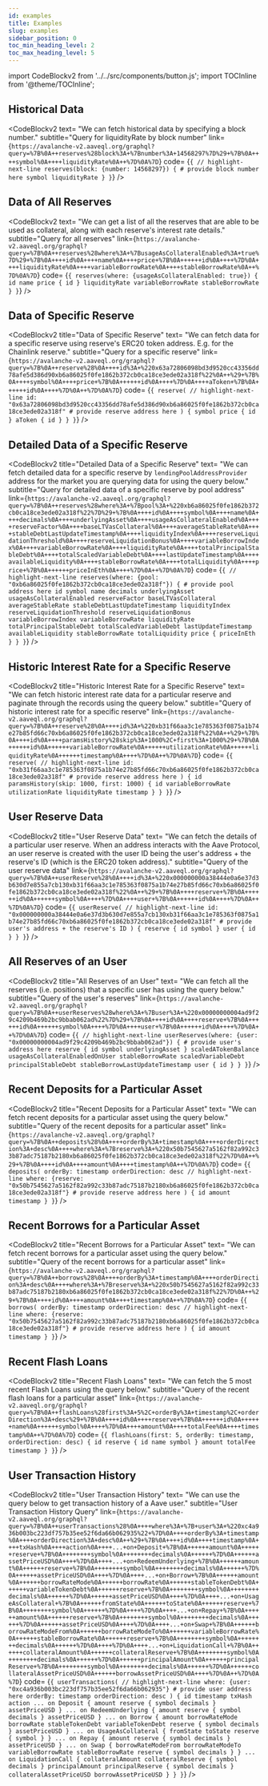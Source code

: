 ```yaml
---
id: examples
title: Examples
slug: examples
sidebar_position: 0
toc_min_heading_level: 2
toc_max_heading_level: 5
---
```

import CodeBlockv2 from '../../src/components/button.js';
import TOCInline from '@theme/TOCInline';

<TOCInline style={{}} toc={toc} />


## Historical Data

<CodeBlockv2
text= "We can fetch historical data by specifying a block number."
subtitle="Query for liquidityRate by block number"
link={`https://avalanche-v2.aaveql.org/graphql?query=%7B%0A++reserves%28block%3A+%7Bnumber%3A+14568297%7D%29+%7B%0A++++symbol%0A++++liquidityRate%0A++%7D%0A%7D`}
code=
{`{
  // highlight-next-line
  reserves(block: {number: 14568297}) { # provide block number here
    symbol
    liquidityRate
  }
}`}
 />



## Data of All Reserves

<CodeBlockv2
text= "We can get a list of all the reserves that are able to be used as collateral, along with each reserve's interest rate details."
subtitle="Query for all reserves"
link={`https://avalanche-v2.aaveql.org/graphql?query=%7B%0A++reserves%28where%3A+%7BusageAsCollateralEnabled%3A+true%7D%29+%7B%0A++++id%0A++++name%0A++++price+%7B%0A++++++id%0A++++%7D%0A++++liquidityRate%0A++++variableBorrowRate%0A++++stableBorrowRate%0A++%7D%0A%7D`}
code=
{`{
  reserves(where: {usageAsCollateralEnabled: true}) {
    id
    name
    price {
      id
    }
    liquidityRate
    variableBorrowRate
    stableBorrowRate
  }
}`}
 />

## Data of Specific Reserve

<CodeBlockv2
title="Data of Specific Reserve"
text= "We can fetch data for a specific reserve using reserve's ERC20 token address. E.g. for the Chainlink reserve."
subtitle="Query for a specific reserve"
link={`https://avalanche-v2.aaveql.org/graphql?query=%7B%0A++reserve%28%0A++++id%3A+%220x63a72806098bd3d9520cc43356dd78afe5d386d90xb6a86025f0fe1862b372cb0ca18ce3ede02a318f%22%0A++%29+%7B%0A++++symbol%0A++++price+%7B%0A++++++id%0A++++%7D%0A++++aToken+%7B%0A++++++id%0A++++%7D%0A++%7D%0A%7D`}
code=
{`{
  reserve(
    // highlight-next-line
    id: "0x63a72806098bd3d9520cc43356dd78afe5d386d90xb6a86025f0fe1862b372cb0ca18ce3ede02a318f" # provide reserve address here
  ) {
    symbol
    price {
      id
    }
    aToken {
      id
    }
  }
}`}
 />

## Detailed Data of a Specific Reserve

<CodeBlockv2
title="Detailed Data of a Specific Reserve"
text= "We can fetch detailed data for a specific reserve by `lendingPoolAddressProvider` address for the market you are querying data for using the query below."
subtitle="Query for detailed data of a specific reserve by pool address"
link={`https://avalanche-v2.aaveql.org/graphql?query=%7B%0A++reserves%28where%3A+%7Bpool%3A+%220xb6a86025f0fe1862b372cb0ca18ce3ede02a318f%22%7D%29+%7B%0A++++id%0A++++symbol%0A++++name%0A++++decimals%0A++++underlyingAsset%0A++++usageAsCollateralEnabled%0A++++reserveFactor%0A++++baseLTVasCollateral%0A++++averageStableRate%0A++++stableDebtLastUpdateTimestamp%0A++++liquidityIndex%0A++++reserveLiquidationThreshold%0A++++reserveLiquidationBonus%0A++++variableBorrowIndex%0A++++variableBorrowRate%0A++++liquidityRate%0A++++totalPrincipalStableDebt%0A++++totalScaledVariableDebt%0A++++lastUpdateTimestamp%0A++++availableLiquidity%0A++++stableBorrowRate%0A++++totalLiquidity%0A++++price+%7B%0A++++++priceInEth%0A++++%7D%0A++%7D%0A%7D`}
code=
{`{
  // highlight-next-line
  reserves(where: {pool: "0xb6a86025f0fe1862b372cb0ca18ce3ede02a318f"}) { # provide pool address here
    id
    symbol
    name
    decimals
    underlyingAsset
    usageAsCollateralEnabled
    reserveFactor
    baseLTVasCollateral
    averageStableRate
    stableDebtLastUpdateTimestamp
    liquidityIndex
    reserveLiquidationThreshold
    reserveLiquidationBonus
    variableBorrowIndex
    variableBorrowRate
    liquidityRate
    totalPrincipalStableDebt
    totalScaledVariableDebt
    lastUpdateTimestamp
    availableLiquidity
    stableBorrowRate
    totalLiquidity
    price {
      priceInEth
    }
  }
}`}
 />

## Historic Interest Rate for a Specific Reserve

<CodeBlockv2
title="Historic Interest Rate for a Specific Reserve"
text= "We can fetch historic interest rate data for a particular reserve and paginate through the records using the queery below."
subtitle="Query of historic interest rate for a specific reserve"
link={`https://avalanche-v2.aaveql.org/graphql?query=%7B%0A++reserve%28%0A++++id%3A+%220xb31f66aa3c1e785363f0875a1b74e27b85fd66c70xb6a86025f0fe1862b372cb0ca18ce3ede02a318f%22%0A++%29+%7B%0A++++id%0A++++paramsHistory%28skip%3A+1000%2C+first%3A+1000%29+%7B%0A++++++id%0A++++++variableBorrowRate%0A++++++utilizationRate%0A++++++liquidityRate%0A++++++timestamp%0A++++%7D%0A++%7D%0A%7D`}
code=
{`{
  reserve(
    // highlight-next-line
    id: "0xb31f66aa3c1e785363f0875a1b74e27b85fd66c70xb6a86025f0fe1862b372cb0ca18ce3ede02a318f" # provide reserve address here
  ) {
    id
    paramsHistory(skip: 1000, first: 1000) {
      id
      variableBorrowRate
      utilizationRate
      liquidityRate
      timestamp
    }
  }
}`}
 />

## User Reserve Data

<CodeBlockv2
title="User Reserve Data"
text= "We can fetch the details of a particular user reserve. When an address interacts with the Aave Protocol, an user reserve is created with the user ID being the user's address + the reserve's ID (which is the ERC20 token address)."
subtitle="Query of the user reserve data"
link={`https://avalanche-v2.aaveql.org/graphql?query=%7B%0A++userReserve%28%0A++++id%3A+%220x000000000a38444e0a6e37d3b630d7e855a7cb130xb31f66aa3c1e785363f0875a1b74e27b85fd66c70xb6a86025f0fe1862b372cb0ca18ce3ede02a318f%22%0A++%29+%7B%0A++++reserve+%7B%0A++++++id%0A++++++symbol%0A++++%7D%0A++++user+%7B%0A++++++id%0A++++%7D%0A++%7D%0A%7D`}
code=
{`{
  userReserve(
    // highlight-next-line
    id: "0x000000000a38444e0a6e37d3b630d7e855a7cb130xb31f66aa3c1e785363f0875a1b74e27b85fd66c70xb6a86025f0fe1862b372cb0ca18ce3ede02a318f" # provide user's address + the reserve's ID
  ) {
    reserve {
      id
      symbol
    }
    user {
      id
    }
  }
}`}
 />

## All Reserves of an User

<CodeBlockv2
title="All Reserves of an User"
text= "We can fetch all the reserves (i.e. positions) that a specific user has using the query below."
subtitle="Query of the user's reserves"
link={`https://avalanche-v2.aaveql.org/graphql?query=%7B%0A++userReserves%28where%3A+%7Buser%3A+%220x00000000004ad9f29c4209b469b2bc9bbab062ad%22%7D%29+%7B%0A++++id%0A++++reserve+%7B%0A++++++id%0A++++++symbol%0A++++%7D%0A++++user+%7B%0A++++++id%0A++++%7D%0A++%7D%0A%7D`}
code=
{`{
  // highlight-next-line
  userReserves(where: {user: "0x00000000004ad9f29c4209b469b2bc9bbab062ad"}) { # provide user's address here
    reserve {
      id
      symbol
      underlyingAsset
    }
    scaledATokenBalance
    usageAsCollateralEnabledOnUser
    stableBorrowRate
    scaledVariableDebt
    principalStableDebt
    stableBorrowLastUpdateTimestamp
    user {
      id
    }
  }
}`}
 />

## Recent Deposits for a Particular Asset

<CodeBlockv2
title="Recent Deposits for a Particular Asset"
text= "We can fetch recent deposits for a particular asset using the query below."
subtitle="Query of the recent deposits for a particular asset"
link={`https://avalanche-v2.aaveql.org/graphql?query=%7B%0A++deposits%28%0A++++orderBy%3A+timestamp%0A++++orderDirection%3A+desc%0A++++where%3A+%7Breserve%3A+%220x50b7545627a5162f82a992c33b87adc75187b2180xb6a86025f0fe1862b372cb0ca18ce3ede02a318f%22%7D%0A++%29+%7B%0A++++id%0A++++amount%0A++++timestamp%0A++%7D%0A%7D`}
code=
{`{
  deposits(
    orderBy: timestamp
    orderDirection: desc
    // highlight-next-line
    where: {reserve: "0x50b7545627a5162f82a992c33b87adc75187b2180xb6a86025f0fe1862b372cb0ca18ce3ede02a318f"} # provide reserve address here
  ) {
    id
    amount
    timestamp
  }
}`}
 />

## Recent Borrows for a Particular Asset

 <CodeBlockv2
title="Recent Borrows for a Particular Asset"
text= "We can fetch recent borrows for a particular asset using the query below."
subtitle="Query of the recent borrows for a particular asset"
link={`https://avalanche-v2.aaveql.org/graphql?query=%7B%0A++borrows%28%0A++++orderBy%3A+timestamp%0A++++orderDirection%3A+desc%0A++++where%3A+%7Breserve%3A+%220x50b7545627a5162f82a992c33b87adc75187b2180xb6a86025f0fe1862b372cb0ca18ce3ede02a318f%22%7D%0A++%29+%7B%0A++++id%0A++++amount%0A++++timestamp%0A++%7D%0A%7D`}
code=
{`{
  borrows(
    orderBy: timestamp
    orderDirection: desc
    // highlight-next-line
    where: {reserve: "0x50b7545627a5162f82a992c33b87adc75187b2180xb6a86025f0fe1862b372cb0ca18ce3ede02a318f"} # provide reserve address here
  ) {
    id
    amount
    timestamp
  }
}`}
 />

## Recent Flash Loans

 <CodeBlockv2
title="Recent Flash Loans"
text= "We can fetch the 5 most recent Flash Loans using the query below."
subtitle="Query of the recent flash loans for a particular asset"
link={`https://avalanche-v2.aaveql.org/graphql?query=%7B%0A++flashLoans%28first%3A+5%2C+orderBy%3A+timestamp%2C+orderDirection%3A+desc%29+%7B%0A++++id%0A++++reserve+%7B%0A++++++id%0A++++++name%0A++++++symbol%0A++++%7D%0A++++amount%0A++++totalFee%0A++++timestamp%0A++%7D%0A%7D`}
code=
{`{
  flashLoans(first: 5, orderBy: timestamp, orderDirection: desc) {
    id
    reserve {
      id
      name
      symbol
    }
    amount
    totalFee
    timestamp
  }
}`}
 />

## User Transaction History

<CodeBlockv2
title="User Transaction History"
text= "We can use the query below to get transaction history of a Aave user."
subtitle="User Transaction History Query"
link={`https://avalanche-v2.aaveql.org/graphql?query=%7B%0A++userTransactions%28%0A++++where%3A+%7B+user%3A+%220xc4a936b003bc223df757b35ee52f6da66b062935%22+%7D%0A++++orderBy%3A+timestamp%0A++++orderDirection%3A+desc%0A++%29+%7B%0A++++id%0A++++timestamp%0A++++txHash%0A++++action%0A++++...+on+Deposit+%7B%0A++++++amount%0A++++++reserve+%7B%0A++++++++symbol%0A++++++++decimals%0A++++++%7D%0A++++++assetPriceUSD%0A++++%7D%0A++++...+on+RedeemUnderlying+%7B%0A++++++amount%0A++++++reserve+%7B%0A++++++++symbol%0A++++++++decimals%0A++++++%7D%0A++++++assetPriceUSD%0A++++%7D%0A++++...+on+Borrow+%7B%0A++++++amount%0A++++++borrowRateMode%0A++++++borrowRate%0A++++++stableTokenDebt%0A++++++variableTokenDebt%0A++++++reserve+%7B%0A++++++++symbol%0A++++++++decimals%0A++++++%7D%0A++++++assetPriceUSD%0A++++%7D%0A++++...+on+UsageAsCollateral+%7B%0A++++++fromState%0A++++++toState%0A++++++reserve+%7B%0A++++++++symbol%0A++++++%7D%0A++++%7D%0A++++...+on+Repay+%7B%0A++++++amount%0A++++++reserve+%7B%0A++++++++symbol%0A++++++++decimals%0A++++++%7D%0A++++++assetPriceUSD%0A++++%7D%0A++++...+on+Swap+%7B%0A++++++borrowRateModeFrom%0A++++++borrowRateModeTo%0A++++++variableBorrowRate%0A++++++stableBorrowRate%0A++++++reserve+%7B%0A++++++++symbol%0A++++++++decimals%0A++++++%7D%0A++++%7D%0A++++...+on+LiquidationCall+%7B%0A++++++collateralAmount%0A++++++collateralReserve+%7B%0A++++++++symbol%0A++++++++decimals%0A++++++%7D%0A++++++principalAmount%0A++++++principalReserve+%7B%0A++++++++symbol%0A++++++++decimals%0A++++++%7D%0A++++++collateralAssetPriceUSD%0A++++++borrowAssetPriceUSD%0A++++%7D%0A++%7D%0A%7D`}
code=
{`{
  userTransactions(
    // highlight-next-line
    where: {user: "0xc4a936b003bc223df757b35ee52f6da66b062935"} # provide user address here
    orderBy: timestamp
    orderDirection: desc
  ) {
    id
    timestamp
    txHash
    action
    ... on Deposit {
      amount
      reserve {
        symbol
        decimals
      }
      assetPriceUSD
    }
    ... on RedeemUnderlying {
      amount
      reserve {
        symbol
        decimals
      }
      assetPriceUSD
    }
    ... on Borrow {
      amount
      borrowRateMode
      borrowRate
      stableTokenDebt
      variableTokenDebt
      reserve {
        symbol
        decimals
      }
      assetPriceUSD
    }
    ... on UsageAsCollateral {
      fromState
      toState
      reserve {
        symbol
      }
    }
    ... on Repay {
      amount
      reserve {
        symbol
        decimals
      }
      assetPriceUSD
    }
    ... on Swap {
      borrowRateModeFrom
      borrowRateModeTo
      variableBorrowRate
      stableBorrowRate
      reserve {
        symbol
        decimals
      }
    }
    ... on LiquidationCall {
      collateralAmount
      collateralReserve {
        symbol
        decimals
      }
      principalAmount
      principalReserve {
        symbol
        decimals
      }
      collateralAssetPriceUSD
      borrowAssetPriceUSD
    }
  }
}`}
 />
